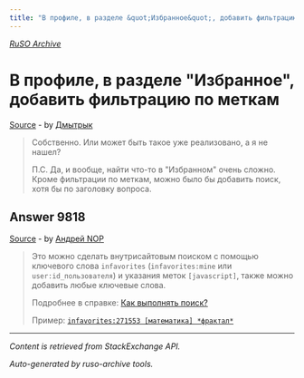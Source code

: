 ```yaml
---
title: "В профиле, в разделе &quot;Избранное&quot;, добавить фильтрацию по меткам"
---
```

<p><i><a href="https://github.com/MSDN-WhiteKnight/ruso-archive/">RuSO Archive</a></i></p>
<h1>В профиле, в разделе &quot;Избранное&quot;, добавить фильтрацию по меткам</h1>
<p><a href="https://ru.meta.stackoverflow.com/questions/9817/%d0%92-%d0%bf%d1%80%d0%be%d1%84%d0%b8%d0%bb%d0%b5-%d0%b2-%d1%80%d0%b0%d0%b7%d0%b4%d0%b5%d0%bb%d0%b5-%d0%98%d0%b7%d0%b1%d1%80%d0%b0%d0%bd%d0%bd%d0%be%d0%b5-%d0%b4%d0%be%d0%b1%d0%b0%d0%b2%d0%b8%d1%82%d1%8c-%d1%84%d0%b8%d0%bb%d1%8c%d1%82%d1%80%d0%b0%d1%86%d0%b8%d1%8e-%d0%bf%d0%be-%d0%bc%d0%b5%d1%82%d0%ba%d0%b0%d0%bc">Source</a> - by <a href="https://ru.meta.stackoverflow.com/users/271553/%d0%94%d0%bc%d1%8b%d1%82%d1%80%d1%8b%d0%ba">Дмытрык</a></p>
<blockquote>
<p>Собственно.
Или может быть такое уже реализовано, а я не нашел?</p>

<p>П.С. Да, и вообще, найти что-то в "Избранном" очень сложно. Кроме фильтрации по меткам, можно было бы добавить поиск, хотя бы по заголовку вопроса.</p>

</blockquote>
<h2>Answer 9818</h2>
<p><a href="https://ru.meta.stackoverflow.com/a/9818/">Source</a> - by <a href="https://ru.meta.stackoverflow.com/users/218063/%d0%90%d0%bd%d0%b4%d1%80%d0%b5%d0%b9-nop">Андрей NOP</a></p>
<blockquote>
<p>Это можно сделать внутрисайтовым поиском с помощью ключевого слова <code>infavorites</code> (<code>infavorites:mine</code> или <code>user:id_пользователя</code>) и указания меток <code>[javascript]</code>, также можно добавить любые ключевые слова.</p>

<p>Подробнее в справке: <a href="https://ru.stackoverflow.com/help/searching">Как выполнять поиск?</a></p>

<p>Пример: <a href="https://ru.stackoverflow.com/search?q=infavorites%3A271553+%5B%D0%BC%D0%B0%D1%82%D0%B5%D0%BC%D0%B0%D1%82%D0%B8%D0%BA%D0%B0%5D+*%D1%84%D1%80%D0%B0%D0%BA%D1%82%D0%B0%D0%BB*"><code>infavorites:271553 [математика] *фрактал*</code></a></p>

</blockquote>
<hr/>
<p><i>Content is retrieved from StackExchange API. </i></p>
<p><i>Auto-generated by ruso-archive tools. </i></p>
